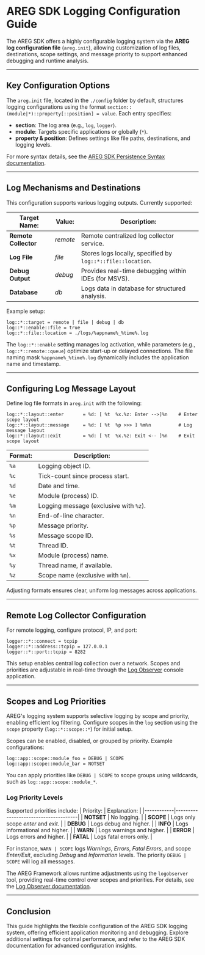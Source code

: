 ﻿# AREG SDK Logging Configuration Guide

The AREG SDK offers a highly configurable logging system via the **AREG log configuration file** (`areg.init`), allowing customization of log files, destinations, scope settings, and message priority to support enhanced debugging and runtime analysis.

---

## Key Configuration Options

The `areg.init` file, located in the `./config` folder by default, structures logging configurations using the format `section::(module|*)::property[::position] = value`. Each entry specifies:

- **section**: The log area (e.g., `log`, `logger`).
- **module**: Targets specific applications or globally (`*`).
- **property & position**: Defines settings like file paths, destinations, and logging levels.

For more syntax details, see the [AREG SDK Persistence Syntax documentation](./06a-persistence-syntax.md).

---

## Log Mechanisms and Destinations

This configuration supports various logging outputs. Currently supported:

|  Target Name:         |  Value:   |  Description:                                                 |
|-----------------------|-----------|---------------------------------------------------------------|
| **Remote Collector**  | *remote*  | Remote centralized log collector service.                     |
| **Log File**          | *file*    | Stores logs locally, specified by `log::*::file::location`.   |
| **Debug Output**      | *debug*   | Provides real-time debugging within IDEs (for MSVS).          |
| **Database**          | *db*      | Logs data in database for structured analysis.                |

Example setup:
```plaintext
log::*::target = remote | file | debug | db
log::*::enable::file = true
log::*::file::location = ./logs/%appname%_%time%.log
```

The `log::*::enable` setting manages log activation, while parameters (e.g., `log::*::remote::queue`) optimize start-up or delayed connections. The file naming mask `%appname%_%time%.log` dynamically includes the application name and timestamp.

---

## Configuring Log Message Layout

Define log file formats in `areg.init` with the following:
```plaintext
log::*::layout::enter       = %d: [ %t  %x.%z: Enter -->]%n    # Enter scope layout
log::*::layout::message     = %d: [ %t  %p >>> ] %m%n          # Log message layout
log::*::layout::exit        = %d: [ %t  %x.%z: Exit <-- ]%n    # Exit scope layout
```

| Format:   | Description:                                   |
|-----------|------------------------------------------------|
| `%a`      | Logging object ID.                             |
| `%c`      | Tick-count since process start.                |
| `%d`      | Date and time.                                 |
| `%e`      | Module (process) ID.                           |
| `%m`      | Logging message (exclusive with `%z`).         |
| `%n`      | End-of-line character.                         |
| `%p`      | Message priority.                              |
| `%s`      | Message scope ID.                              |
| `%t`      | Thread ID.                                     |
| `%x`      | Module (process) name.                         |
| `%y`      | Thread name, if available.                     |
| `%z`      | Scope name (exclusive with `%m`).              |

Adjusting formats ensures clear, uniform log messages across applications.

---

## Remote Log Collector Configuration

For remote logging, configure protocol, IP, and port:
```plaintext
logger::*::connect = tcpip
logger::*::address::tcpip = 127.0.0.1
logger::*::port::tcpip = 8282
```

This setup enables central log collection over a network. Scopes and priorities are adjustable in real-time through the [Log Observer](./04c-logobserver.md) console application.

---

## Scopes and Log Priorities

AREG's logging system supports selective logging by scope and priority, enabling efficient log filtering. Configure scopes in the `log` section using the `scope` property (`log::*::scope::*`) for initial setup.

Scopes can be enabled, disabled, or grouped by priority. Example configurations:
```plaintext
log::app::scope::module_foo = DEBUG | SCOPE
log::app::scope::module_bar = NOTSET
```

You can apply priorities like `DEBUG | SCOPE` to scope groups using wildcards, such as `log::app::scope::module_*`.

### Log Priority Levels

Supported priorities include:
| Priority:  |  Explanation:                        |
|------------|--------------------------------------|
| **NOTSET** | No logging.                          |
| **SCOPE**  | Logs only scope *enter* and *exit*.  |
| **DEBUG**  | Logs debug and higher.               |
| **INFO**   | Logs informational and higher.       |
| **WARN**   | Logs warnings and higher.            |
| **ERROR**  | Logs errors and higher.              |
| **FATAL**  | Logs fatal errors only.              |

For instance, `WARN | SCOPE` logs *Warnings*, *Errors*, *Fatal Errors*, and scope *Enter/Exit*, excluding *Debug* and *Information* levels. The priority `DEBUG | SCOPE` will log all messages.

The AREG Framework allows runtime adjustments using the `logobserver` tool, providing real-time control over scopes and priorities. For details, see the [Log Observer documentation](./04c-logobserver.md).

---

## Conclusion

This guide highlights the flexible configuration of the AREG SDK logging system, offering efficient application monitoring and debugging. Explore additional settings for optimal performance, and refer to the AREG SDK documentation for advanced configuration insights.
